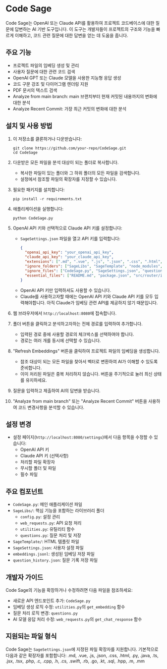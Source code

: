 # Code Sage

Code Sage는 OpenAI 또는 Claude API를 활용하여 프로젝트 코드베이스에 대한 질문에 답변하는 AI 기반 도구입니다. 이 도구는 개발자들이 프로젝트의 구조와 기능을 빠르게 이해하고, 코드 관련 질문에 대한 답변을 얻는 데 도움을 줍니다.

## 주요 기능

- 프로젝트 파일의 임베딩 생성 및 관리
- 사용자 질문에 대한 관련 코드 검색
- OpenAI GPT 또는 Claude 모델을 사용한 지능형 응답 생성
- 코드 구문 강조 및 다이어그램 렌더링 지원
- PDF 문서의 텍스트 검색
- Analyze from main branch: main 브랜치부터 현재 커밋된 내용까지의 변화에 대한 분석
- Analyze Recent Commit: 가장 최근 커밋의 변화에 대한 분석

## 설치 및 사용 방법

1. 이 저장소를 클론하거나 다운받습니다:
   ```
   git clone https://github.com/your-repo/CodeSage.git
   cd CodeSage
   ```

2. 다운받은 모든 파일을 분석 대상이 되는 폴더로 복사합니다.
   * 복사한 파일이 있는 폴더와 그 하위 폴더의 모든 파일을 검색합니다.
   * 설정에서 참조할 파일의 확장자를 지정할 수 있습니다.

3. 필요한 패키지를 설치합니다:
   ```
   pip install -r requirements.txt
   ```

4. 애플리케이션을 실행합니다:
   ```
   python CodeSage.py
   ```

5. OpenAI API 키와 선택적으로 Claude API 키를 설정합니다:
   - `SageSettings.json` 파일을 열고 API 키를 입력합니다:
     ```json
     {
       "openai_api_key": "your_openai_api_key",
       "claude_api_key": "your_claude_api_key",
       "extensions": [".md", ".vue", ".js", ".json", ".css", ".html", ".py", ".java", ".ts", ".jsx", ".tsx", ".php", ".c", ".cpp", ".h", ".cs", ".swift", ".rb", ".go", ".kt", ".sql", ".hpp", ".m", ".mm"],
       "ignore_folders": ["SageLibs", "SageTemplate", "node_modules", "cypress", ".gradle", ".idea", "build", "test", "bin", "dist", ".vscode", ".git", ".github", ".expo"],
       "ignore_files": ["CodeSage.py", "SageSettings.json", "question_history.json", "embeddings.jsonl", "package-lock.json"],
       "essential_files": ["README.md", "package.json", "src/router/index.js"]
     }
     ```
   - OpenAI API 키만 입력하셔도 사용할 수 있습니다.
   - Claude를 사용하고자할 때에는 OpenAI API 키와 Claude API 키를 모두 입력해야합니다. 아직 Claude가 임베딩 관련 API를 제공하지 않기 때문입니다.

6. 웹 브라우저에서 `http://localhost:8080`에 접속합니다.

7. 폴더 버튼을 클릭하고 분석하고자하는 전체 경로를 입력하여 추가합니다.
   * 입력된 경로 중에 사용할 경로의 체크박스를 선택하여야 합니다.
   * 경로는 여러 개를 동시에 선택할 수 있습니다.

8. "Refresh Embeddings" 버튼을 클릭하여 프로젝트 파일의 임베딩을 생성합니다.
   * 참조 대상이 되는 모든 파일을 찾아서 벡터로 변환하여 AI가 이해할 수 있도록 준비합니다.
   * 이미 처리된 파일은 중복 처리하지 않습니다. 버튼을 주기적으로 눌러 최신 상태를 유지하세요.

9.  질문을 입력하고 제출하여 AI의 답변을 받습니다.

10. "Analyze from main branch" 또는 "Analyze Recent Commit" 버튼을 사용하여 코드 변경사항을 분석할 수 있습니다.

## 설정 변경

- 설정 페이지(`http://localhost:8080/settings`)에서 다음 항목을 수정할 수 있습니다:
  - OpenAI API 키
  - Claude API 키 (선택사항)
  - 처리할 파일 확장자
  - 무시할 폴더 및 파일
  - 필수 파일

## 주요 컴포넌트

- `CodeSage.py`: 메인 애플리케이션 파일
- `SageLibs/`: 핵심 기능을 포함하는 라이브러리 폴더
  - `config.py`: 설정 관리
  - `web_requests.py`: API 요청 처리
  - `utilities.py`: 유틸리티 함수
  - `questions.py`: 질문 처리 및 저장
- `SageTemplate/`: HTML 템플릿 파일
- `SageSettings.json`: 사용자 설정 파일
- `embeddings.jsonl`: 생성된 임베딩 저장 파일
- `question_history.json`: 질문 기록 저장 파일

## 개발자 가이드

Code Sage의 기능을 확장하거나 수정하려면 다음 파일을 참조하세요:

- 새로운 API 엔드포인트 추가: `CodeSage.py`
- 임베딩 생성 로직 수정: `utilities.py`의 `get_embedding` 함수
- 질문 처리 로직 변경: `questions.py`
- AI 모델 응답 처리 수정: `web_requests.py`의 `get_chat_response` 함수

## 지원되는 파일 형식

Code Sage는 `SageSettings.json`에 지정된 파일 확장자를 지원합니다. 기본적으로 다음과 같은 확장자를 포함합니다:
.md, .vue, .js, .json, .css, .html, .py, .java, .ts, .jsx, .tsx, .php, .c, .cpp, .h, .cs, .swift, .rb, .go, .kt, .sql, .hpp, .m, .mm